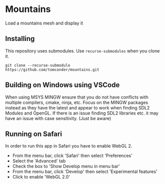# Mountains
Load a mountains mesh and display it

## Installing
This repository uses submodules. Use `recurse-submodules` when you clone it. 
```
git clone --recurse-submodule https://github.com/tomconder/mountains.git
```

## Building on Windows using VSCode
When using MSYS MINGW ensure that you do not have conflicts with multiple compilers, cmake, ninja, etc.
Focus on the MINGW packages instead as they have the latest and appear to work when finding SDL2 Modules and OpenGL.
If there is an issue finding SDL2 libraries etc. it may have an issue with case sensitivity. (Just be aware)

## Running on Safari
In order to run this app in Safari you have to enable WebGL 2.

* From the menu bar, click 'Safari' then select 'Preferences'
* Select the 'Advanced' tab
* Check the box to 'Show Develop menu in menu bar'
* From the menu bar, click 'Develop' then select 'Experimental features'
* Click to enable 'WebGL 2.0'
